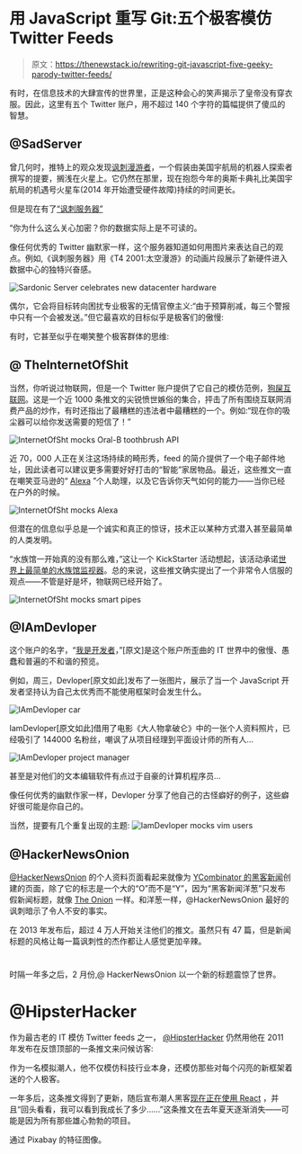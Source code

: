 # 用 JavaScript 重写 Git:五个极客模仿 Twitter Feeds

> 原文：<https://thenewstack.io/rewriting-git-javascript-five-geeky-parody-twitter-feeds/>

有时，在信息技术的大肆宣传的世界里，正是这种会心的笑声揭示了皇帝没有穿衣服。因此，这里有五个 Twitter 账户，用不超过 140 个字符的篇幅提供了傻瓜的智慧。

## @SadServer

曾几何时，推特上的观众发现[讽刺漫游者](https://twitter.com/SarcasticRover)，一个假装由美国宇航局的机器人探索者撰写的提要，搁浅在火星上。它仍然在那里，现在抱怨今年的奥斯卡典礼比美国宇航局的机遇号火星车(2014 年开始遭受硬件故障)持续的时间更长。

但是现在有了[“讽刺服务器”](https://twitter.com/sadserver)

“你为什么这么关心加密？你的数据实际上是不可读的。

像任何优秀的 Twitter 幽默家一样，这个服务器知道如何用图片来表达自己的观点。例如,《讽刺服务器》用《T4 2001:太空漫游》的动画片段展示了新硬件进入数据中心的独特兴奋感。

![Sardonic Server celebrates new datacenter hardware](img/8f05cafe29397f9934f0495cc6ecff16.png)

偶尔，它会将目标转向困扰专业极客的无情官僚主义:“由于预算削减，每三个警报中只有一个会被发送。”但它最喜欢的目标似乎是极客们的傲慢:

有时，它甚至似乎在嘲笑整个极客群体的思维:

## @ TheInternetOfShit

当然，你听说过物联网，但是一个 Twitter 账户提供了它自己的模仿范例，[狗屎互联网](https://twitter.com/internetofshit)。这是一个近 1000 条推文的尖锐愤世嫉俗的集合，抨击了所有围绕互联网消费产品的炒作，有时还指出了最糟糕的违法者中最糟糕的一个。例如:“现在你的吸尘器可以给你发送需要的短信了！”

![InternetOfSht mocks Oral-B toothbrush API](img/16d13d3f3ab2d51eb32ad64962fc46e2.png)

近 70，000 人正在关注这场持续的畸形秀，feed 的简介提供了一个电子邮件地址，因此读者可以建议更多需要好好打击的“智能”家居物品。最近，这些推文一直在嘲笑亚马逊的“ [Alexa](http://www.theverge.com/2016/3/3/11157394/amazon-alexa-fire-phone-failure-echo-success-smart-home) ”个人助理，以及它告诉你天气如何的能力——当你已经在户外的时候。

![InternetOfSht mocks Alexa](img/e016fb842f1fbd51432a2ced2b10e23f.png)

但潜在的信息似乎总是一个诚实和真正的惊讶，技术正以某种方式潜入甚至最简单的人类发明。

“水族馆一开始真的没有那么难，”这让一个 KickStarter 活动想起，该活动承诺[世界上最简单的水族馆监视器](https://www.kickstarter.com/projects/1758456789/fishbit-your-aquarium-made-simple?ref=ksrfb)。总的来说，这些推文确实提出了一个非常令人信服的观点——不管是好是坏，物联网已经开始了。

![InternetOfSht mocks smart pipes](img/ad89d9b10fba977827a4f28d5ccc1b0c.png)

## @IAmDevloper

这个账户的名字，“[我是开发者](https://twitter.com/iamdevloper)，”[原文]是这个账户所歪曲的 IT 世界中的傲慢、愚蠢和普遍的不和谐的预览。

例如，周三，Devloper[原文如此]发布了一张图片，展示了当一个 JavaScript 开发者坚持认为自己太优秀而不能使用框架时会发生什么。

![IAmDevloper car](img/199b9a59bf42aec485a67c8f605601f7.png)

IamDevloper[原文如此]借用了电影《大人物拿破仑》中的一张个人资料照片，已经吸引了 144000 名粉丝，嘲讽了从项目经理到平面设计师的所有人…

![IAmDevloper project manager](img/13bcef4158e24c2ac90386473949df58.png)

甚至是对他们的文本编辑软件有点过于自豪的计算机程序员…

像任何优秀的幽默作家一样，Devloper 分享了他自己的古怪癖好的例子，这些癖好很可能是你自己的。

当然，提要有几个重复出现的主题:
![IamDevloper mocks vim users](img/ff408fa058bb23bbaf6b8ca2ee418914.png)

## @HackerNewsOnion

[@HackerNewsOnion](https://twitter.com/HackerNewsOnion) 的个人资料页面看起来就像为 [YCombinator 的黑客新闻](https://twitter.com/newsycombinator)创建的页面，除了它的标志是一个大的“O”而不是“Y”，因为“黑客新闻洋葱”只发布假新闻标题，就像 [The Onion](https://www.theonion.com/) 一样。和洋葱一样，@HackerNewsOnion 最好的讽刺暗示了令人不安的事实。

在 2013 年发布后，超过 4 万人开始关注他们的推文。虽然只有 47 篇，但是新闻标题的风格让每一篇讽刺性的杰作都让人感觉更加辛辣。

# 

时隔一年多之后，2 月份,@ HackerNewsOnion 以一个新的标题震惊了世界。

# @HipsterHacker

作为最古老的 IT 模仿 Twitter feeds 之一， [@HipsterHacker](https://twitter.com/hipsterhacker?lang=en) 仍然用他在 2011 年发布在反馈顶部的一条推文来问候访客:

作为一名模拟潮人，他不仅模仿科技行业本身，还模仿那些对每个闪亮的新框架着迷的个人极客。

一年多后，这条推文得到了更新，随后宣布潮人黑客[现在正在使用 React](https://twitter.com/hipsterhacker/status/628986199814881280) ，并且“回头看看，我可以看到我成长了多少……”这条推文在去年夏天逐渐消失——可能是因为所有那些雄心勃勃的项目。

通过 Pixabay 的特征图像。

<svg xmlns:xlink="http://www.w3.org/1999/xlink" viewBox="0 0 68 31" version="1.1"><title>Group</title> <desc>Created with Sketch.</desc></svg>